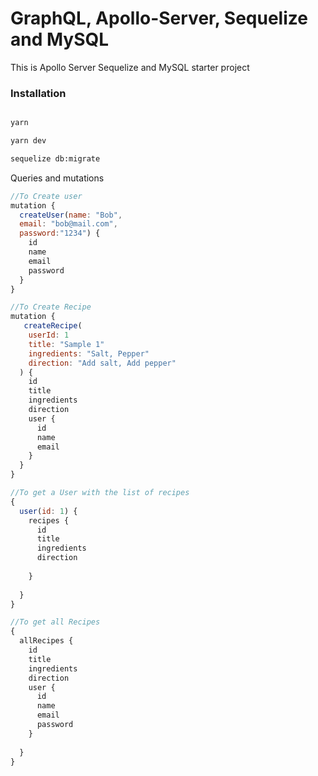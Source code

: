 # GraphQL, Apollo-Server, Sequelize and MySQL

This is Apollo Server Sequelize and MySQL starter project 
### Installation
```bash

yarn 

yarn dev

sequelize db:migrate
```
Queries and mutations
```javascript
//To Create user
mutation {
  createUser(name: "Bob", 
  email: "bob@mail.com", 
  password:"1234") {
    id
    name
    email
    password
  }
}

//To Create Recipe
mutation {
   createRecipe(
    userId: 1
    title: "Sample 1"
    ingredients: "Salt, Pepper"
    direction: "Add salt, Add pepper"
  ) {
    id
    title
    ingredients
    direction
    user {
      id
      name
      email
    }
  }
}

//To get a User with the list of recipes
{
  user(id: 1) {
    recipes {
      id
      title
      ingredients
      direction
      
    }
    
  }
}

//To get all Recipes
{
  allRecipes {
    id
    title
    ingredients
    direction
    user {
      id
      name
      email
      password
    }
    
  }
}

```